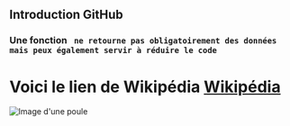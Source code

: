 ## **Introduction GitHub**
### Une fonction ``` ne retourne pas obligatoirement des données mais peux également servir à réduire le code```
# Voici le lien de Wikipédia [Wikipédia](https://fr.wikipedia.org/)
![Image d'une poule](img\poule)
